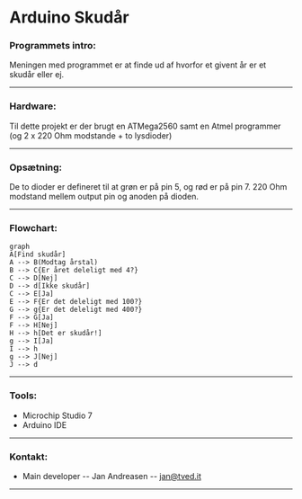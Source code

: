 # Arduino Skudår


### Programmets intro:
Meningen med programmet er at finde ud af hvorfor et givent år er et skudår eller ej.

---
### Hardware:
Til dette projekt er der brugt en ATMega2560 samt en Atmel programmer (og 2 x 220 Ohm modstande + to lysdioder)

---
### Opsætning:
De to dioder er defineret til at grøn er på pin 5, og rød er på pin 7.
220 Ohm modstand mellem output pin og anoden på dioden.

---
### Flowchart:
```mermaid
graph
A[Find skudår]
A --> B(Modtag årstal)
B --> C{Er året deleligt med 4?}
C --> D[Nej]
D --> d[Ikke skudår]
C --> E[Ja]
E --> F{Er det deleligt med 100?}
G --> g{Er det deleligt med 400?}
F --> G[Ja]
F --> H[Nej]
H --> h[Det er skudår!]
g --> I[Ja]
I --> h
g --> J[Nej]
J --> d
```
---
### Tools:
- Microchip Studio 7 
- Arduino IDE

---
### Kontakt:
- Main developer
-- Jan Andreasen
-- jan@tved.it
---
